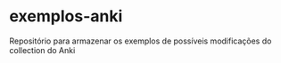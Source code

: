 # exemplos-anki
Repositório para armazenar os exemplos de possíveis modificações do collection do Anki
